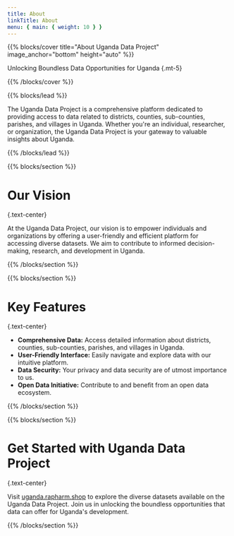 ```yaml
---
title: About
linkTitle: About
menu: { main: { weight: 10 } }
---
```


{{% blocks/cover title="About Uganda Data Project" image_anchor="bottom" height="auto" %}}

Unlocking Boundless Data Opportunities for Uganda
{.mt-5}

{{% /blocks/cover %}}

{{% blocks/lead %}}

The Uganda Data Project is a comprehensive platform dedicated to providing access to data related to districts, counties, sub-counties, parishes, and villages in Uganda. Whether you're an individual, researcher, or organization, the Uganda Data Project is your gateway to valuable insights about Uganda.

{{% /blocks/lead %}}

{{% blocks/section %}}

# Our Vision

{.text-center}

At the Uganda Data Project, our vision is to empower individuals and organizations by offering a user-friendly and efficient platform for accessing diverse datasets. We aim to contribute to informed decision-making, research, and development in Uganda.

{{% /blocks/section %}}

{{% blocks/section %}}

# Key Features

{.text-center}

- **Comprehensive Data:** Access detailed information about districts, counties, sub-counties, parishes, and villages in Uganda.
- **User-Friendly Interface:** Easily navigate and explore data with our intuitive platform.
- **Data Security:** Your privacy and data security are of utmost importance to us.
- **Open Data Initiative:** Contribute to and benefit from an open data ecosystem.

{{% /blocks/section %}}

{{% blocks/section %}}

# Get Started with Uganda Data Project

{.text-center}

Visit [uganda.rapharm.shop](https://uganda.rapharm.shop) to explore the diverse datasets available on the Uganda Data Project. Join us in unlocking the boundless opportunities that data can offer for Uganda's development.

{{% /blocks/section %}}

